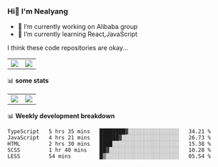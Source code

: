 ### Hi👋 I'm Nealyang

- 🔭 I’m currently working on Alibaba group
- 🌱 I’m currently learning React,JavaScript


I think these code repositories are okay...

<table>
  <tbody>
    <tr>
      <td>
        <a href="https://github.com/Nealyang/React-Express-Blog-Demo">
          <img align="center" src="https://github-readme-stats.vercel.app/api/pin/?username=Nealyang&repo=React-Express-Blog-Demo&theme=chartreuse-dark" />
        </a>
      </td>
       <td>
        <a href="https://github.com/Nealyang/PersonalBlog">
          <img align="center" src="https://github-readme-stats.vercel.app/api/pin/?username=Nealyang&repo=PersonalBlog&theme=chartreuse-dark" />
        </a>
      </td>
    </tr>
  </tbody>
</table>

📊 **some stats**


<table>
  <tbody>
    <tr>
      <td>
          <img align="center" src="https://github-readme-stats.vercel.app/api?username=Nealyang&theme=chartreuse-dark&show_icons=true" />
      </td>
       <td>
          <img align="center" src="https://github-readme-stats.vercel.app/api/top-langs/?username=Nealyang&theme=chartreuse-dark" />
      </td>
    </tr>
  </tbody>
</table>

📊 **Weekly development breakdown**

<!--START_SECTION:waka-->
```text
TypeScript   5 hrs 35 mins   ████████▓░░░░░░░░░░░░░░░░   34.21 % 
JavaScript   4 hrs 21 mins   ██████▓░░░░░░░░░░░░░░░░░░   26.73 % 
HTML         2 hrs 30 mins   ████░░░░░░░░░░░░░░░░░░░░░   15.38 % 
SCSS         1 hr 40 mins    ██▓░░░░░░░░░░░░░░░░░░░░░░   10.28 % 
LESS         54 mins         █▒░░░░░░░░░░░░░░░░░░░░░░░   05.54 % 
```
<!--END_SECTION:waka-->
